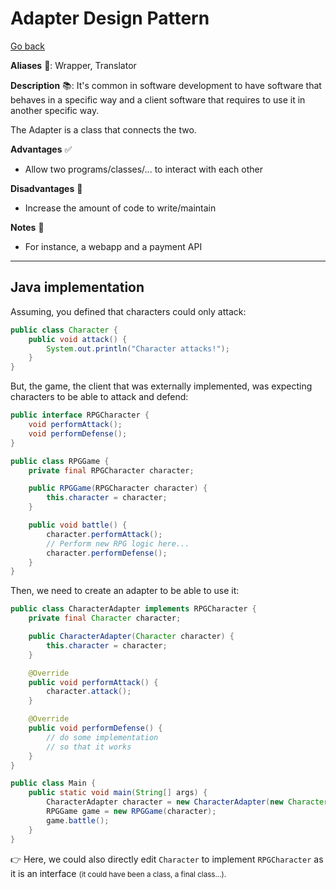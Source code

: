 # Adapter Design Pattern

[Go back](../index.md#structural-)

<div class="row row-cols-md-2"><div>

**Aliases** 📌: Wrapper, Translator

**Description** 📚: It's common in software development to have software that behaves in a specific way and a client software that requires to use it in another specific way.

The Adapter is a class that connects the two.
</div><div>

**Advantages** ✅

* Allow two programs/classes/... to interact with each other

**Disadvantages** 🚫

* Increase the amount of code to write/maintain

**Notes** 📝

* For instance, a webapp and a payment API
</div></div>

<hr class="sep-both">

## Java implementation

<div class="row row-cols-md-2"><div>

Assuming, you defined that characters could only attack:

```java
public class Character {
    public void attack() {
        System.out.println("Character attacks!");
    }
}
```

But, the game, the client that was externally implemented, was expecting characters to be able to attack and defend:

```java
public interface RPGCharacter {
    void performAttack();
    void performDefense();
}
```

```java
public class RPGGame {
    private final RPGCharacter character;

    public RPGGame(RPGCharacter character) {
        this.character = character;
    }

    public void battle() {
        character.performAttack();
        // Perform new RPG logic here...
        character.performDefense();
    }
}
```
</div><div>

Then, we need to create an adapter to be able to use it:

```java
public class CharacterAdapter implements RPGCharacter {
    private final Character character;

    public CharacterAdapter(Character character) {
        this.character = character;
    }

    @Override
    public void performAttack() {
        character.attack();
    }

    @Override
    public void performDefense() {
        // do some implementation
        // so that it works
    }
}
```

```java
public class Main {
    public static void main(String[] args) {
        CharacterAdapter character = new CharacterAdapter(new Character());
        RPGGame game = new RPGGame(character);
        game.battle();
    }
}
```

👉 Here, we could also directly edit `Character` to implement `RPGCharacter` as it is an interface <small>(it could have been a class, a final class...).
</div></div>